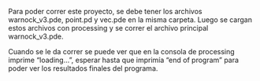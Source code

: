 Para poder correr este proyecto, se debe tener los archivos warnock_v3.pde, point.pd y vec.pde en la misma carpeta. Luego se cargan estos archivos con processing y se correr el archivo principal warnock_v3.pde. 

Cuando se le da correr se puede ver que en la consola de processing imprime “loading…”, esperar hasta que imprimía “end of program” para poder ver los resultados finales del programa.

